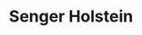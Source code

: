 ---
title: "Senger Holstein"
url: /bad-oldesloe/senger-holstein-hamburger-strasse/
shop: Autohaus
---